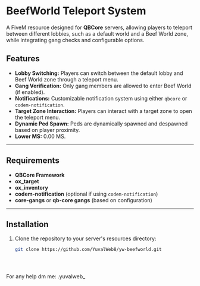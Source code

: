 # BeefWorld Teleport System

A FiveM resource designed for **QBCore** servers, allowing players to teleport between different lobbies, such as a default world and a Beef World zone, while integrating gang checks and configurable options.

## Features
- **Lobby Switching:** Players can switch between the default lobby and Beef World zone through a teleport menu.
- **Gang Verification:** Only gang members are allowed to enter Beef World (if enabled).
- **Notifications:** Customizable notification system using either `qbcore` or `codem-notification`.
- **Target Zone Interaction:** Players can interact with a target zone to open the teleport menu.
- **Dynamic Ped Spawn:** Peds are dynamically spawned and despawned based on player proximity.
- **Lower MS:** 0.00 MS.


---

## Requirements
- **QBCore Framework**
- **ox_target**
- **ox_inventory**
- **codem-notification** (optional if using `codem-notification`)
- **core-gangs** or **qb-core gangs** (based on configuration)

---

## Installation

1. Clone the repository to your server's resources directory:
   ```bash
   git clone https://github.com/YuvalWeb8/yw-beefworld.git





For any help dm me: .yuvalweb_
